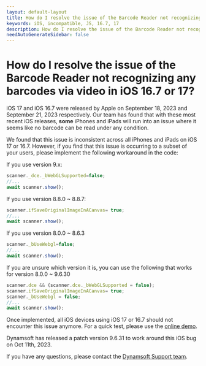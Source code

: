 ```yaml
---
layout: default-layout
title: How do I resolve the issue of the Barcode Reader not recognizing any barcodes via video in iOS 16.7 or 17?
keywords: iOS, incompatible, JS, 16.7, 17
description: How do I resolve the issue of the Barcode Reader not recognizing any barcodes via video in iOS 16.7 or 17?
needAutoGenerateSidebar: false
---
```


# How do I resolve the issue of the Barcode Reader not recognizing any barcodes via video in iOS 16.7 or 17?

iOS 17 and iOS 16.7 were released by Apple on September 18, 2023 and September 21, 2023 respectively. Our team has found that with these most recent iOS releases, **some** iPhones and iPads will run into an issue where it seems like no barcode can be read under any condition.

We found that this issue is inconsistent across all iPhones and iPads on iOS 17 or 16.7. However, if you find that this issue is occurring to a subset of your users, please implement the following workaround in the code:

If you use version 9.x:

```js
scanner._dce._bWebGLSupported=false;
//...
await scanner.show();
```

If you use version 8.8.0 ~ 8.8.7:

```js
scanner.ifSaveOriginalImageInACanvas= true;
//...
await scanner.show();
```

If you use version 8.0.0 ~ 8.6.3

```js
scanner._bUseWebgl=false;
//...
await scanner.show();
```

If you are unsure which version it is, you can use the following that works for version 8.0.0 ~ 9.6.30

```js
scanner.dce && (scanner.dce._bWebGLSupported = false);
scanner.ifSaveOriginalImageInACanvas= true; 
scanner._bUseWebgl = false;
//...
await scanner.show();
```

Once implemented, all iOS devices using iOS 17 or 16.7 should not encounter this issue anymore. For a quick test, please use the [online demo](https://demo.dynamsoft.com/barcode-reader-js/).

Dynamsoft has released a patch version 9.6.31 to work around this iOS bug on Oct 11th, 2023.

If you have any questions, please contact the [Dynamsoft Support team](https://www.dynamsoft.com/contact/).
